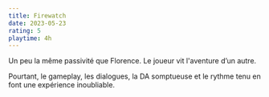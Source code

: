 ```yaml
---
title: Firewatch
date: 2023-05-23
rating: 5
playtime: 4h
---
```


Un peu la même passivité que Florence. Le joueur vit l'aventure d’un autre.

Pourtant, le gameplay, les dialogues, la DA somptueuse et le rythme tenu en font une expérience inoubliable.
